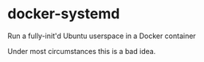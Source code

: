 # docker-systemd
Run a fully-init'd Ubuntu userspace in a Docker container

Under most circumstances this is a bad idea.
